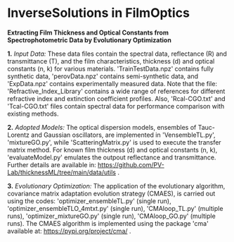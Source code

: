# InverseSolutions in FilmOptics
**Extracting Film Thickness and Optical Constants from Spectrophotometric Data by Evolutionary Optimization**


**1.** _Input Data:_ These data files contain the spectral data, reflectance (R) and transmittance (T), and the film characteristics, thickness (d) and optical constants (n, k) for various materials. 'TrainTestData.npz' contains fully synthetic data, 'perovData.npz' contains semi-synthetic data, and 'ExpData.npz' contains experimentally measured data. Note that the file: 'Refractive_Index_Library' contains a wide range of references for different refractive index and extinction coefficient profiles. Also, 'Rcal-CGO.txt' and 'Tcal-CGO.txt' files contain spectral data for performance comparison with existing methods.   

**2.** _Adopted Models:_ The optical dispersion models, ensembles of Tauc-Lorentz and Gaussian oscillators, are implemented in 'VensembleTL.py', 'mixtureGO.py', while 'ScatteringMatrix.py' is used to execute the transfer matrix method. For known film thickness (d) and optical constants (n, k), 'evaluateModel.py' emulates the outpout reflectance and transmittance. Further details are available in: https://github.com/PV-Lab/thicknessML/tree/main/data/utils . 

**3.** _Evolutionary Optimization:_ The application of the evolutionary algorithm, covariance matrix adaptation evolution strategy (CMAES), is carried out using the codes: 'optimizer_ensembleTL.py' (single run), 'optimizer_ensembleTLO_4mtxt.py' (single run), 'CMAloop_TL.py' (multiple runs), 'optimizer_mixtureGO.py' (single run), 'CMAloop_GO.py' (multiple runs). The CMAES algorithm is implemented using the package 'cma' available at: https://pypi.org/project/cma/ .  
